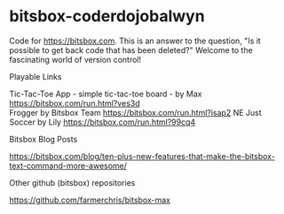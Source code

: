 # bitsbox-coderdojobalwyn

Code for https://bitsbox.com. This is an answer to the question, "Is it possible to get back code that has been deleted?" Welcome to the fascinating world of version control!

Playable Links

Tic-Tac-Toe App - simple tic-tac-toe board - by Max  https://bitsbox.com/run.html?ves3d   
Frogger by Bitsbox Team https://bitsbox.com/run.html?isap2
NE Just Soccer by Lily https://bitsbox.com/run.html?99cq4


Bitsbox Blog Posts

https://bitsbox.com/blog/ten-plus-new-features-that-make-the-bitsbox-text-command-more-awesome/



Other github (bitsbox) repositories

https://github.com/farmerchris/bitsbox-max

